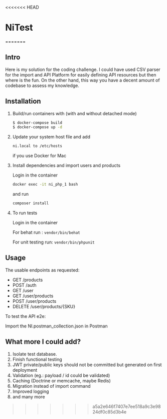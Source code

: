 <<<<<<< HEAD
# NiTest
=======
## Intro

Here is my solution for the coding challenge. I could have used CSV parser for the import and API Platform for easily defining API resources but then where is the fun. On the other hand, this way you have a decent amount of codebase to assess my knowledge.

## Installation

1. Build/run containers with (with and without detached mode)

    ```bash
    $ docker-compose build
    $ docker-compose up -d
    ```

2. Update your system host file and add

    ```bash
    ni.local to /etc/hosts
    ```
    
    if you use Docker for Mac

3. Install dependencies and import users and products

    Login in the container 
    
    ```bash
    docker exec -it ni_php_1 bash
    ```
    
    and run 

    ```bash
    composer install
    ```
    
4. To run tests

    Login in the container
    
    For behat run : 
    `vendor/bin/behat`
    
    For unit testing run: `vendor/bin/phpunit`
    
## Usage

The usable endpoints as requested:
    
* GET /products
* POST /auth
* GET /user
* GET /user/products
* POST /user/products
* DELETE /user/products/{SKU}

To test the API e2e:

Import the NI.postman_collection.json in Postman
    
## What more I could add?

1. Isolate test database.
2. Finish functional testing
2. JWT private/public keys should not be committed but generated on first deployment
3. Validation (eg.: payload / id could be validated)
4. Caching (Doctrine or memcache, maybe Redis)
5. Migration instead of import command
6. Improved logging
7. and many more
    
>>>>>>> a5a2e646f7407e7ee518a9c3e9824df0c85d3b4e
